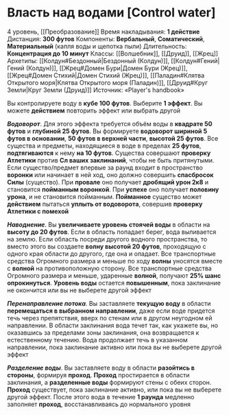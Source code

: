 # Власть над водами [Control water]
4 уровень, [[Преобразование]]
Время накладывания: **1 действие**
Дистанция: **300 футов**
Компоненты: **Вербальный**, **Соматический**, **Материальный** (капля воды и щепотка пыли)
Длительность: **Концентрация до 10 минут**
Классы: [[Волшебник]], [[Друид]], [[Жрец]]
Архетипы: [[Колдун#Бездонный|Бездонный (Колдун)]], [[Колдун#Гений|Гений (Колдун)]], [[Жрец#Домен Бури|Домен Бури (Жрец)]], [[Жрец#Домен Стихий|Домен Стихий (Жрец)]], [[Паладин#Клятва Открытого моря|Клятва Открытого моря (Паладин)]], [[Друид#Круг Земли|Круг Земли (Друид)]]
Источник: «Player's handbook»

Вы контролируете воду в **кубе 100 футов**. Выберите **1 эффект**. Вы можете **действием** повторить эффект или выбрать другой

**_Водоворот_**. Для этого эффекта требуется объём воды в **квадрате 50 футов** и **глубиной 25 футов**. Вы формируете **водоворот шириной 5 футов в основании**, **50 футов в верхней части**, **высотой 25 футов**. Все существа и предметы, находящиеся в воде в пределах **25 футов**, **подтягиваются** к нему **на 10 футов**. Существа совершают **проверку Атлетики** против **Сл ваших заклинаний**, чтобы не быть притянутыми. Если существо/предмет впервые за раунд входит в пространство **воронки** или начинает в ней ход, оно должно совершить **спасбросок Силы** (существо). При **провале** оно получает **дробящий урон 2к8** и становится **пойманным воронкой**. При **успехе** оно получает **половину урона**, и не становится пойманным. **Пойманное** существо может **действием** пытаться **уплыть от водоворота**, совершив **проверку Атлетики с помехой**

**_Наводнение_**. Вы **увеличиваете уровень стоячей воды** в области на **высоту до 20 футов**. Если в область попадает берег, вода выливается на землю. Если область посреди другого водного пространства, то вместо этого вы создаете **волну высотой 20 футов**, проходящую с одного края области до другого, где она и опадает. Все транспортные средства Огромного размера и меньше по ходу **волны** уносятся вместе с **волной** на противоположную сторону. Все транспортные средства Огромного размера и меньше, ударенные **волной**, получают **25% шанс опрокинуться**. **Уровень воды** остается **повышенным**, пока заклинание не окончится или вы не выберете другой эффект

_**Перенаправление потока**._ Вы заставляете **текущую воду** в области **перемещаться в выбранном направлении**, даже если воде придется течь через препятствия, вверх по стенам или в другом неугодном ей направлении. В области заклинания вода течет так, как укажете вы, но оказавшись за пределами зоны заклинания, она возвращается к естественному течению. Вода продолжает течь в указанном направлении, пока заклинание активно или пока вы не выберете другой эффект

**_Разделение воды_**. Вы заставляете воду в области **разойтись в стороны**, формируя **проход**. **Проход** простирается в области заклинания, а **разделенные воды** формируют стены с обеих сторон. **Проход** существует, пока заклинание активно, или пока вы не выберете другой эффект. После этого вода в течение **1 раунда** медленно заполняет **проход**, восстанавливаясь до нормального уровня